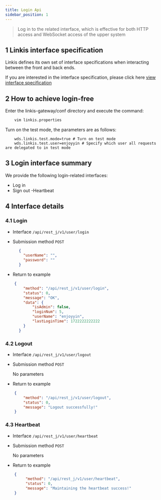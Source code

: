```yaml
---
title: Login Api
sidebar_position: 1
---
```


> Log in to the related interface, which is effective for both HTTP access and WebSocket access of the upper system

## 1 Linkis interface specification

Linkis defines its own set of interface specifications when interacting between the front and back ends.

If you are interested in the interface specification, please click here [view interface specification](../../../community/development_specification/api)

## 2 How to achieve login-free

Enter the linkis-gateway/conf directory and execute the command:

```bash
    vim linkis.properties
```
    
Turn on the test mode, the parameters are as follows:

```properties
    wds.linkis.test.mode=true # Turn on test mode
    wds.linkis.test.user=enjoyyin # Specify which user all requests are delegated to in test mode
```

## 3 Login interface summary

We provide the following login-related interfaces:

 - Log in
 - Sign out
 -Heartbeat
 

## 4 Interface details

### 4.1 Login

- Interface `/api/rest_j/v1/user/login`

- Submission method `POST`

```json
      {
        "userName": "",
        "password": ""
      }
```

- Return to example

```json
    {
        "method": "/api/rest_j/v1/user/login",
        "status": 0,
        "message": "OK",
        "data": {
            "isAdmin": false,
            "loginNum": 5,
            "userName": "enjoyyin",
            "lastLoginTime": 1722222222222
        }
      }
```

### 4.2 Logout
- Interface `/api/rest_j/v1/user/logout`

- Submission method `POST`

  No parameters

- Return to example

```json
    {
        "method": "/api/rest_j/v1/user/logout",
        "status": 0,
        "message": "Logout successfully!"
    }
```

### 4.3 Heartbeat

- Interface `/api/rest_j/v1/user/heartbeat`

- Submission method `POST`

  No parameters

- Return to example

```json
    {
         "method": "/api/rest_j/v1/user/heartbeat",
         "status": 0,
         "message": "Maintaining the heartbeat success!"
    }
```